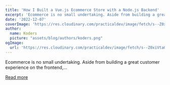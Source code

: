```yaml
---
title: 'How I Built a Vue.js Ecommerce Store with a Node.js Backend'
excerpt: 'Ecommerce is no small undertaking. Aside from building a great customer experience on the frontend,...'
date: '2022-12-07'
coverImage: 'https://res.cloudinary.com/practicaldev/image/fetch/s--Z0xiVtaQ--/c_imagga_scale,f_auto,fl_progressive,h_420,q_auto,w_1000/https://dev-to-uploads.s3.amazonaws.com/uploads/articles/q1gwl5e58u119l9ed1qv.jpg'
author:
  name: Koders
  picture: "assets/blog/authors/koders.png"
ogImage:
  url: 'https://res.cloudinary.com/practicaldev/image/fetch/s--Z0xiVtaQ--/c_imagga_scale,f_auto,fl_progressive,h_420,q_auto,w_1000/https://dev-to-uploads.s3.amazonaws.com/uploads/articles/q1gwl5e58u119l9ed1qv.jpg'
---
```


Ecommerce is no small undertaking. Aside from building a great customer experience on the frontend,...

[Read more](https://dev.to/medusajs/how-i-created-a-vuejs-ecommerce-store-with-medusa-plf)
